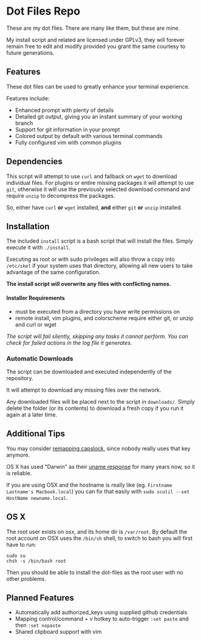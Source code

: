 
# Dot Files Repo

These are my dot files.  There are many like them, but these are mine.

My install script and related are licensed under GPLv3, they will forever remain free to edit and modify provided you grant the same courtesy to future generations.


## Features

These dot files can be used to greatly enhance your terminal experience.

Features include:

- Enhanced prompt with plenty of details
- Detailed git output, giving you an instant summary of your working branch
- Support for git information in your prompt
- Colored output by default with various terminal commands
- Fully configured vim with common plugins


## Dependencies

This script will attempt to use `curl` and fallback on `wget` to download individual files.  For plugins or entire missing packages it will attempt to use `git`, otherwise it will use the previously selected download command and require `unzip` to decompress the packages.

So, either have `curl` __or__ `wget` installed, **and** either `git` __or__ `unzip` installed.


## Installation

The included `install` script is a bash script that will install the files.  Simply execute it with `./install`.

Executing as root or with sudo privileges will also throw a copy into `/etc/skel` if your system uses that directory, allowing all new users to take advantage of the same configuration.

**The install script will overwrite any files with conflicting names.**


#### Installer Requirements

- must be executed from a directory you have write permissions on
- remote install, vim plugins, and colorscheme require either git, or unzip and curl or wget

_The script will fail silently, skipping any tasks it cannot perform.  You can check for failed actions in the log file it generates._


### Automatic Downloads

The script can be downloaded and executed independently of the repository.

It will attempt to download any missing files over the network.

Any downloaded files will be placed next to the script in `downloads/`.  Simply delete the folder (or its contents) to download a fresh copy if you run it again at a later time.


## Additional Tips

You may consider [remapping capslock](http://c2.com/cgi/wiki?RemapCapsLock), since nobody really uses that key anymore.

OS X has used "Darwin" as their [uname response](http://en.wikipedia.org/wiki/Uname) for many years now, so it is reliable.

If you are using OSX and the hostname is really like (eg. `Firstname Lastname's Macbook.local`) you can fix that easily with `sudo scutil --set HostName newname.local`.


## OS X

The root user exists on osx, and its home dir is `/var/root`.  By default the root account on OSX uses the `/bin/sh` shell, to switch to bash you will first have to run:

    sudo su
    chsh -s /bin/bash root

Then you should be able to install the dot-files as the root user with no other problems.


## Planned Features

- Automatically add authorized_keys using supplied github credentials
- Mapping control/command + v hotkey to auto-trigger `:set paste` and then `:set nopaste`
- Shared clipboard support with vim
